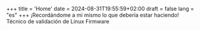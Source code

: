  
+++
title = 'Home'
date = 2024-08-31T19:55:59+02:00
draft = false
lang = "es"
+++
¡Recordándome a mi mismo lo que debería estar haciendo!
Técnico de validación de Linux Firmware